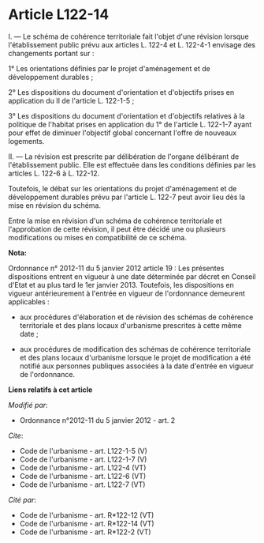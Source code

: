 # Article L122-14

I. ― Le schéma de cohérence territoriale fait l'objet d'une révision lorsque l'établissement public prévu aux articles L.
122-4 et L. 122-4-1 envisage des changements portant sur : 

1° Les orientations définies par le projet d'aménagement et de développement durables ; 

2° Les dispositions du document d'orientation et d'objectifs prises en application du II de l'article L. 122-1-5 ; 

3° Les dispositions du document d'orientation et d'objectifs relatives à la politique de l'habitat prises en application du
1° de l'article L. 122-1-7 ayant pour effet de diminuer l'objectif global concernant l'offre de nouveaux logements. 

II. ― La révision est prescrite par délibération de l'organe délibérant de l'établissement public. Elle est effectuée dans
les conditions définies par les articles L. 122-6 à L. 122-12. 

Toutefois, le débat sur les orientations du projet d'aménagement et de développement durables prévu par l'article L. 122-7
peut avoir lieu dès la mise en révision du schéma. 

Entre la mise en révision d'un schéma de cohérence territoriale et l'approbation de cette révision, il peut être décidé une
ou plusieurs modifications ou mises en compatibilité de ce schéma.

**Nota:**

Ordonnance n° 2012-11 du 5 janvier 2012 article 19 : Les présentes dispositions entrent en vigueur à une date déterminée par
décret en Conseil d'Etat et au plus tard le 1er janvier 2013. Toutefois, les dispositions en vigueur antérieurement à
l'entrée en vigueur de l'ordonnance demeurent applicables :

- aux procédures d'élaboration et de révision des schémas de cohérence territoriale et des plans locaux d'urbanisme
prescrites à cette même date ;

- aux procédures de modification des schémas de cohérence territoriale et des plans locaux d'urbanisme lorsque le projet de
modification a été notifié aux personnes publiques associées à la date d'entrée en vigueur de l'ordonnance.

**Liens relatifs à cet article**

_Modifié par_:

  - Ordonnance n°2012-11 du 5 janvier 2012 - art. 2

_Cite_:

  - Code de l'urbanisme - art. L122-1-5 (V)
  - Code de l'urbanisme - art. L122-1-7 (V)
  - Code de l'urbanisme - art. L122-4 (VT)
  - Code de l'urbanisme - art. L122-6 (VT)
  - Code de l'urbanisme - art. L122-7 (VT)

_Cité par_:

  - Code de l'urbanisme - art. R*122-12 (VT)
  - Code de l'urbanisme - art. R*122-14 (VT)
  - Code de l'urbanisme - art. R*122-2 (VT)
